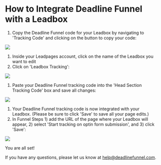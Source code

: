 # How to Integrate Deadline Funnel with a Leadbox

1. Copy the Deadline Funnel code for your Leadbox by navigating to 'Tracking Code' and clicking on the button to copy your code:

![](https://s3.amazonaws.com/helpscout.net/docs/assets/53974d6ce4b0c76107b109d1/images/5a7b84f70428634376cfec58/file-nCV9LRDZSb.png)

1. Inside your Leadpages account, click on the name of the Leadbox you want to edit
2. Click on 'Leadbox Tracking':

![](https://s3.amazonaws.com/helpscout.net/docs/assets/53974d6ce4b0c76107b109d1/images/5ad113222c7d3a0e9367521b/file-ZGtzlMyfg6.png)

1. Paste your Deadline Funnel tracking code into the 'Head Section Tracking Code' box and save all changes:

![](https://s3.amazonaws.com/helpscout.net/docs/assets/53974d6ce4b0c76107b109d1/images/5ad112aa2c7d3a0e93675219/file-o95ODmsMlL.png)

1. Your Deadline Funnel tracking code is now integrated with your Leadbox. \(Please be sure to click 'Save' to save all your page edits.\)
2. In Funnel Steps 1\) add the URL of the page where your Leadbox will appear, 2\) select 'Start tracking on optin form submission', and 3\) click 'Save':

![](https://s3.amazonaws.com/helpscout.net/docs/assets/53974d6ce4b0c76107b109d1/images/5a7cb5c20428634376cff660/file-EVh0rq8xB2.png)

You are all set!

If you have any questions, please let us know at [help@deadlinefunnel.com](mailto:mailto:help@deadlinefunnel.com).

